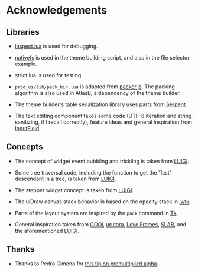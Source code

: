 # Acknowledgements

## Libraries

* [inspect.lua](https://github.com/kikito/inspect.lua) is used for debugging.

* [nativefs](https://github.com/EngineerSmith/nativefs/tree/main) is used in the theme building script, and also in the file selector example.

* strict.lua is used for testing.

* `prod_ui/lib/pack_bin.lua` is adapted from [packer.js](https://github.com/jakesgordon/bin-packing/blob/master/js/packer.js). The packing algorithm is also used in AtlasB, a dependency of the theme builder.

* The theme builder's table serialization library uses parts from [Serpent](https://github.com/pkulchenko/serpent).

* The text editing component takes some code (UTF-8 iteration and string sanitizing, if I recall correctly), feature ideas and general inspiration from [InputField](https://github.com/ReFreezed/InputField/tree/master).


## Concepts

* The concept of widget event bubbling and trickling is taken from [LUIGI](http://airstruck.github.io/luigi/doc/classes/Widget.html#Widget:bubbleEvent).

* Some tree traversal code, including the function to get the "last" descendant in a tree, is taken from [LUIGI](https://github.com/airstruck/luigi/blob/gh-pages/luigi/widget.lua#L375).

* The stepper widget concept is taken from [LUIGI](http://airstruck.github.io/luigi/doc/widgets/stepper.html).

* The uiDraw canvas stack behavior is based on the opacity stack in [lwtk](https://github.com/osch/lua-lwtk/blob/master/src/lwtk/love/DrawContext.lua#L51C5-L51C5).

* Parts of the layout system are inspired by the `pack` command in [Tk](https://www.tcl.tk/).

* General inspiration taken from [GOOi](https://github.com/gustavostuff/gooi), [urutora](https://github.com/gustavostuff/urutora), [Love Frames](https://github.com/linux-man/LoveFrames), [SLAB](https://github.com/flamendless/Slab), and the aforementioned [LUIGI](https://github.com/airstruck/luigi).


## Thanks

* Thanks to Pedro Gimeno for [this tip on premultiplied alpha](https://love2d.org/forums/viewtopic.php?p=254694#p254694).
